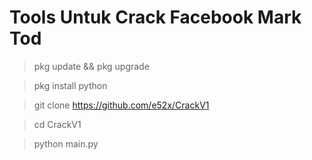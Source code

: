 # Tools Untuk Crack Facebook Mark Tod

> pkg update && pkg upgrade

> pkg install python 

> git clone https://github.com/e52x/CrackV1

> cd CrackV1

> python main.py
